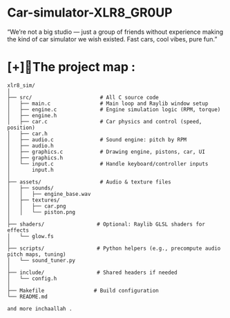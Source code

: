 # Car-simulator-XLR8_GR0UP
“We’re not a big studio — just a group of friends without experience making the kind of car simulator we wish existed. Fast cars, cool vibes, pure fun.” 

# [+]📍The project map :
```
xlr8_sim/
│
├── src/                      # All C source code
│   ├── main.c                # Main loop and Raylib window setup
│   ├── engine.c              # Engine simulation logic (RPM, torque)
│   ├── engine.h
│   ├── car.c                 # Car physics and control (speed, position)
│   ├── car.h
│   ├── audio.c               # Sound engine: pitch by RPM
│   ├── audio.h
│   ├── graphics.c            # Drawing engine, pistons, car, UI
│   ├── graphics.h
│   └── input.c               # Handle keyboard/controller inputs
│       input.h
│
├── assets/                   # Audio & texture files
│   ├── sounds/
│   │   ├── engine_base.wav
│   ├── textures/
│   │   ├── car.png
│   │   └── piston.png
│
├── shaders/                 # Optional: Raylib GLSL shaders for effects
│   └── glow.fs
│
├── scripts/                 # Python helpers (e.g., precompute audio pitch maps, tuning)
│   └── sound_tuner.py
│
├── include/                 # Shared headers if needed
│   └── config.h
│
├── Makefile                # Build configuration
└── README.md

and more inchaallah .
```
